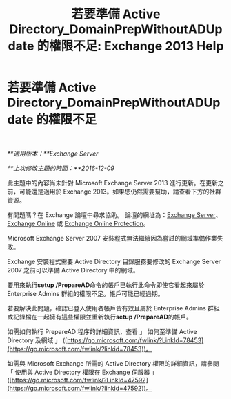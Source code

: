 ﻿---
title: '若要準備 Active Directory_DomainPrepWithoutADUpdate 的權限不足: Exchange 2013 Help'
TOCTitle: 若要準備 Active Directory_DomainPrepWithoutADUpdate 的權限不足
ms:assetid: 4283c4b9-983f-460e-a5de-42b2772eae0d
ms:mtpsurl: https://technet.microsoft.com/zh-tw/library/ms.exch.setupreadiness.domainprepwithoutadupdate(v=EXCHG.150)
ms:contentKeyID: 50473115
ms.date: 05/21/2018
mtps_version: v=EXCHG.150
ms.translationtype: MT
---

# 若要準備 Active Directory\_DomainPrepWithoutADUpdate 的權限不足

 

_**適用版本：**Exchange Server_

_**上次修改主題的時間：**2016-12-09_

此主題中的內容尚未針對 Microsoft Exchange Server 2013 進行更新。在更新之前，可能還是適用於 Exchange 2013。如果您仍然需要幫助，請查看下方的社群資源。

有問題嗎？在 Exchange 論壇中尋求協助。 論壇的網址為：[Exchange Server](https://go.microsoft.com/fwlink/p/?linkid=60612)、 [Exchange Online](https://go.microsoft.com/fwlink/p/?linkid=267542) 或 [Exchange Online Protection](https://go.microsoft.com/fwlink/p/?linkid=285351)。

Microsoft Exchange Server 2007 安裝程式無法繼續因為嘗試的網域準備作業失敗。

Exchange 安裝程式需要 Active Directory 目錄服務要修改的 Exchange Server 2007 之前可以準備 Active Directory 中的網域。

要用來執行**setup /PrepareAD**命令的帳戶已執行此命令即使它看起來屬於 Enterprise Admins 群組的權限不足。帳戶可能已經過期。

若要解決此問題，確認已登入使用者帳戶皆有效且屬於 Enterprise Admins 群組或記錄檔在一起擁有這些權限並重新執行**setup /PrepareAD**的帳戶。

如需如何執行 PrepareAD 程序的詳細資訊，查看 」 如何至準備 Active Directory 及網域 」 ([https://go.microsoft.com/fwlink/?LinkId=78453](https://go.microsoft.com/fwlink/?linkid=78453))。

如需與 Microsoft Exchange 所需的 Active Directory 權限的詳細資訊，請參閱 「 使用與 Active Directory 權限在 Exchange 伺服器 」 ([https://go.microsoft.com/fwlink/?LinkId=47592](https://go.microsoft.com/fwlink/?linkid=47592))。

